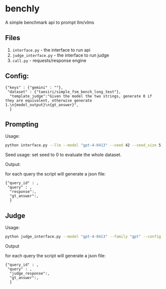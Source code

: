 # benchly

A simple benchmark api to prompt llm/vlms

## Files


1. `interface.py` - the interface to run api
2. `judge_interface.py` - the interface to run judge
3. `call.py` - requests/response engine

## Config:
```
{"keys" : {"gemini" : ""},
 "dataset" : {"taesiri/simple_fsm_bench_long_text"},
  "template_judge":"Given the model the two strings, generate 0 if they are equivalent, otherwise generate 1.\n{model_output}\n{gt_answer}",
  }
```

## Prompting

Usage:
```sh
python interface.py --llm --model "gpt-4-0413" --seed 42 --seed_size 5 --family "gpt" --config config.json --output_dir ckpts/
```
Seed usage:
set seed to 0 to evaluate the whole dataset.

Output:

for each query the script will generate a json file: 

```
{"query_id" : ,
 "query" : ,
  "response":,
  "gt_answer":,
  }
```

## Judge

Usage:
```sh
python judge_interface.py --model "gpt-4-0413" --family "gpt" --config config.json --output_dir results/ --input_file ckpts/gemini-pro_response.json
```

Output

for each query the script will generate a json file: 

```
{"query_id" : ,
 "query" : ,
  "judge_response":,
  "gt_answer":,
  }
```